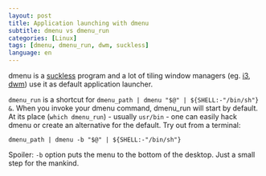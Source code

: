 ```yaml
---
layout: post
title: Application launching with dmenu
subtitle: dmenu vs dmenu_run
categories: [Linux]
tags: [dmenu, dmenu_run, dwm, suckless]
language: en
---
```

dmenu is a [suckless](https://dwm.suckless.org/) program and a lot of tiling window managers (eg. [i3](https://i3wm.org/), [dwm](https://dwm.suckless.org/)) use it as default application launcher. 

`dmenu_run` is a shortcut for `dmenu_path | dmenu "$@" | ${SHELL:-"/bin/sh"} &`. When you invoke your dmenu command, dmenu_run will start by default. At its place (`which dmenu_run`) - usually `usr/bin` - one can easily hack dmenu or create an alternative for the default. Try out from a terminal: 

	dmenu_path | dmenu -b "$@" | ${SHELL:-"/bin/sh"}

Spoiler: `-b` option puts the menu to the bottom of the desktop. Just a small step for the mankind. 



